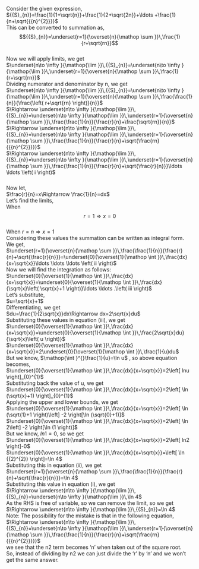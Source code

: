 Consider the given expression,<br />     ${{S}_{n}}=\frac{1}{1+\sqrt{n}}+\frac{1}{2+\sqrt{2n}}+\ldots +\frac{1}{n+\sqrt{{{n}^{2}}}}$ <br />This can be converted to summation as,<br />     $${{S}_{n}}=\underset{r=1}{\overset{n}{\mathop \sum }}\,\frac{1}{r+\sqrt{rn}}$$<br /> Now we will apply limits, we get<br />     $\underset{n\to \infty }{\mathop{\lim }}\,{{S}_{n}}=\underset{n\to \infty }{\mathop{\lim }}\,\underset{r=1}{\overset{n}{\mathop \sum }}\,\frac{1}{r+\sqrt{rn}}$ <br />Dividing numerator and denominator by  n, we get<br />     $\underset{n\to \infty }{\mathop{\lim }}\,{{S}_{n}}=\underset{n\to \infty }{\mathop{\lim }}\,\underset{r=1}{\overset{n}{\mathop \sum }}\,\frac{\frac{1}{n}}{\frac{\left( r+\sqrt{rn} \right)}{n}}$ <br />     $\Rightarrow \underset{n\to \infty }{\mathop{\lim }}\,{{S}_{n}}=\underset{n\to \infty }{\mathop{\lim }}\,\underset{r=1}{\overset{n}{\mathop \sum }}\,\frac{\frac{1}{n}}{\frac{r}{n}+\frac{\sqrt{rn}}{n}}$ <br />     $\Rightarrow \underset{n\to \infty }{\mathop{\lim }}\,{{S}_{n}}=\underset{n\to \infty }{\mathop{\lim }}\,\underset{r=1}{\overset{n}{\mathop \sum }}\,\frac{\frac{1}{n}}{\frac{r}{n}+\sqrt{\frac{rn}{{{n}^{2}}}}}$ <br />     $\Rightarrow \underset{n\to \infty }{\mathop{\lim }}\,{{S}_{n}}=\underset{n\to \infty }{\mathop{\lim }}\,\underset{r=1}{\overset{n}{\mathop \sum }}\,\frac{\frac{1}{n}}{\frac{r}{n}+\sqrt{\frac{r}{n}}}\ldots \ldots \left( i \right)$ $$ $$ <br />Now let,<br />     $\frac{r}{n}=x\Rightarrow \frac{1}{n}=dx$ <br />Let’s find the limits,<br />When $$r=1\Rightarrow x=0$$<br />When $r=n\Rightarrow x=1$ <br />Considering these values the summation can be written as integral form. We get,<br />     $\underset{r=1}{\overset{n}{\mathop \sum }}\,\frac{\frac{1}{n}}{\frac{r}{n}+\sqrt{\frac{r}{n}}}=\underset{0}{\overset{1}{\mathop \int }}\,\frac{dx}{x+\sqrt{x}}\ldots \ldots \ldots \left( ii \right)$ <br />Now we will find the integration as follows:<br />     $\underset{0}{\overset{1}{\mathop \int }}\,\frac{dx}{x+\sqrt{x}}=\underset{0}{\overset{1}{\mathop \int }}\,\frac{dx}{\sqrt{x}\left( \sqrt{x}+1 \right)}\ldots \ldots .\left( iii \right)$ <br />Let’s substitute,<br />     $u=\sqrt{x}+1$ <br />Differentiating, we get<br />     $du=\frac{1}{2\sqrt{x}}dx\Rightarrow dx=2\sqrt{x}du$ <br />Substituting these values in equation (iii), we get<br />     $\underset{0}{\overset{1}{\mathop \int }}\,\frac{dx}{x+\sqrt{x}}=\underset{0}{\overset{1}{\mathop \int }}\,\frac{2\sqrt{x}du}{\sqrt{x}\left( u \right)}$ <br />     $\underset{0}{\overset{1}{\mathop \int }}\,\frac{dx}{x+\sqrt{x}}=2\underset{0}{\overset{1}{\mathop \int }}\,\frac{1}{u}du$ <br />But we know, $\mathop{\int }^{}\frac{1}{u}=\ln u$ , so above equation becomes,<br />     $\underset{0}{\overset{1}{\mathop \int }}\,\frac{dx}{x+\sqrt{x}}=2\left[ lnu \right]_{0}^{1}$ <br />Substituting back the value of u, we get<br />     $\underset{0}{\overset{1}{\mathop \int }}\,\frac{dx}{x+\sqrt{x}}=2\left[ \ln (\sqrt{x}+1) \right]_{0}^{1}$ <br />Applying the upper and lower bounds, we get<br />     $\underset{0}{\overset{1}{\mathop \int }}\,\frac{dx}{x+\sqrt{x}}=2\left[ \ln (\sqrt{1}+1 \right)\left] -2 \right[\ln (\sqrt{0}+1)]$ <br />     $\underset{0}{\overset{1}{\mathop \int }}\,\frac{dx}{x+\sqrt{x}}=2\left[ \ln 2\left] -2 \right[\ln (1 \right)]$ <br />But we know, $ln1=0$, so we get<br />     $\underset{0}{\overset{1}{\mathop \int }}\,\frac{dx}{x+\sqrt{x}}=2\left[ ln2 \right]-0$ <br />     $\underset{0}{\overset{1}{\mathop \int }}\,\frac{dx}{x+\sqrt{x}}=\left[ \ln {{2}^{2}} \right]=\ln 4$ <br />Substituting this in equation (ii), we get<br />     $\underset{r=1}{\overset{n}{\mathop \sum }}\,\frac{\frac{1}{n}}{\frac{r}{n}+\sqrt{\frac{r}{n}}}=\ln 4$ <br />Substituting this value in equation (i), we get<br />     $\Rightarrow \underset{n\to \infty }{\mathop{\lim }}\,{{S}_{n}}=\underset{n\to \infty }{\mathop{\lim }}\,\ln 4$ <br />As the RHS is free of variable, so we can remove the limit, so we get<br />     $\Rightarrow \underset{n\to \infty }{\mathop{\lim }}\,{{S}_{n}}=\ln 4$ <br />Note:  The possibility for the mistake is that in the following equation,<br />     $\Rightarrow \underset{n\to \infty }{\mathop{\lim }}\,{{S}_{n}}=\underset{n\to \infty }{\mathop{\lim }}\,\underset{r=1}{\overset{n}{\mathop \sum }}\,\frac{\frac{1}{n}}{\frac{r}{n}+\sqrt{\frac{rn}{{{n}^{2}}}}}$ <br />we see that the n2 term becomes ‘n’ when taken out of the square root.<br />So, instead of dividing by n2 we can just divide the ‘r’ by ‘n’ and we won’t get the same answer.<br /><br /><br />
